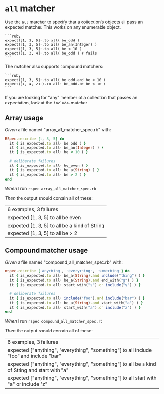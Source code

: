 # `all` matcher

Use the `all` matcher to specify that a collection's objects all pass an expected matcher. This works on any enumerable object.

    ```ruby
    expect([1, 3, 5]).to all( be_odd )
    expect([1, 3, 5]).to all( be_an(Integer) )
    expect([1, 3, 5]).to all( be < 10 )
    expect([1, 3, 4]).to all( be_odd ) # fails
    ```

  The matcher also supports compound matchers:

    ```ruby
    expect([1, 3, 5]).to all( be_odd.and be < 10 )
    expect([1, 4, 21]).to all( be_odd.or be < 10 )
    ```

  If you are looking for "any" member of a collection that passes an expectation, look at the `include`-matcher.

## Array usage

_Given_ a file named "array_all_matcher_spec.rb" with:

```ruby
RSpec.describe [1, 3, 5] do
  it { is_expected.to all( be_odd ) }
  it { is_expected.to all( be_an(Integer) ) }
  it { is_expected.to all( be < 10 ) }

  # deliberate failures
  it { is_expected.to all( be_even ) }
  it { is_expected.to all( be_a(String) ) }
  it { is_expected.to all( be > 2 ) }
end
```

_When_ I run `rspec array_all_matcher_spec.rb`

_Then_ the output should contain all of these:

|                                               |
|-----------------------------------------------|
| 6 examples, 3 failures                        |
| expected [1, 3, 5] to all be even             |
| expected [1, 3, 5] to all be a kind of String |
| expected [1, 3, 5] to all be > 2              |

## Compound matcher usage

_Given_ a file named "compound_all_matcher_spec.rb" with:

```ruby
RSpec.describe ['anything', 'everything', 'something'] do
  it { is_expected.to all( be_a(String).and include("thing") ) }
  it { is_expected.to all( be_a(String).and end_with("g") ) }
  it { is_expected.to all( start_with("s").or include("y") ) }

  # deliberate failures
  it { is_expected.to all( include("foo").and include("bar") ) }
  it { is_expected.to all( be_a(String).and start_with("a") ) }
  it { is_expected.to all( start_with("a").or include("z") ) }
end
```

_When_ I run `rspec compound_all_matcher_spec.rb`

_Then_ the output should contain all of these:

|                                                                                                |
|------------------------------------------------------------------------------------------------|
| 6 examples, 3 failures                                                                         |
| expected ["anything", "everything", "something"] to all include "foo" and include "bar"        |
| expected ["anything", "everything", "something"] to all be a kind of String and start with "a" |
| expected ["anything", "everything", "something"] to all start with "a" or include "z"          |
